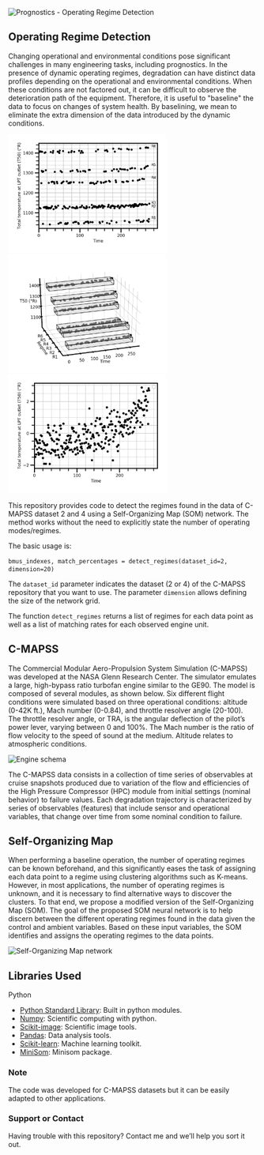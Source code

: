 ![Prognostics - Operating Regime Detection](https://github.com/marcialbaptista/RegimeDetection/blob/master/icon.png?raw=true)

## Operating Regime Detection

Changing operational and environmental conditions pose significant challenges in many engineering tasks, including prognostics. In the presence of dynamic operating regimes, degradation can have distinct data profiles depending on the operational and environmental conditions. When these conditions are not factored out, it can be difficult to observe the deterioration path of the equipment. Therefore, it is useful to "baseline" the  data to focus on changes of system health. By baselining, we mean to eliminate the extra dimension of the data introduced by the dynamic conditions.

<p float="center">
  <img src="imgs/operational_conditions_2d.png" width="320" />
  <img src="imgs/operational_conditions.png" width="320" /> 
  <img src="imgs/operational_conditions_trend.png" width="320" />
</p>

This repository provides code to detect the regimes found in the data of C-MAPSS dataset 2 and 4 using a Self-Organizing Map (SOM) network. The method works without the need to explicitly state the number of operating modes/regimes.   

The basic usage is:
```
bmus_indexes, match_percentages = detect_regimes(dataset_id=2, dimension=20)
```

The `dataset_id` parameter indicates the dataset (2 or 4) of the C-MAPSS repository that you want to use. The parameter `dimension` allows defining the size of the network grid. 

The function `detect_regimes` returns a list of regimes for each data point as well as a list of matching rates for each observed engine unit. 

## C-MAPSS

The Commercial Modular Aero-Propulsion System Simulation (C-MAPSS) was developed at the NASA Glenn Research Center. The simulator emulates a large, high-bypass ratio turbofan engine similar to the GE90. The model is composed of several modules, as shown below. Six different flight conditions were simulated based on three operational conditions: altitude (0-42K ft.), Mach number (0-0.84), and throttle resolver angle (20-100). The throttle resolver angle, or TRA, is the angular deflection of the pilot’s power lever, varying between 0 and 100%. The Mach number is the ratio of flow velocity to the speed of sound at the medium. Altitude relates to atmospheric conditions.

 ![Engine schema](https://github.com/marcialbaptista/RegimeDetection/blob/master/imgs/engine_schema.png?raw=true)

The C-MAPSS data consists in a collection of time series of observables at cruise snapshots produced due to variation of the flow and efficiencies of the High Pressure Compressor (HPC) module from initial settings (nominal behavior) to failure values. Each degradation trajectory is characterized by series of observables (features) that include sensor and operational variables, that change over time from some nominal condition to failure. 

## Self-Organizing Map

When performing a baseline operation, the number of operating regimes can be known beforehand, and this significantly eases the task of assigning each data point to a regime using clustering algorithms such as K-means. However, in most applications, the number of operating regimes is unknown, and it is necessary to find alternative ways to discover the clusters. To that end, we propose a modified version of the Self-Organizing Map (SOM). The goal of the proposed SOM neural network is to help discern between the different operating regimes found in the data given the control and ambient variables. Based on these input variables, the SOM identifies and assigns the operating regimes to the data points.

![Self-Organizing Map network](https://github.com/marcialbaptista/RegimeDetection/blob/master/imgs/SOM.png?raw=true&s=200)



## Libraries Used

Python

- [Python Standard Library](https://docs.python.org/2/library/): Built in python modules.
- [Numpy](https://numpy.org/): Scientific computing with python.
- [Scikit-image](https://scikit-image.org/): Scientific image tools. 
- [Pandas](https://pandas.pydata.org/): Data analysis tools.
- [Scikit-learn](https://scikit-learn.org/stable/): Machine learning toolkit.
- [MiniSom](https://pypi.org/project/MiniSom/): Minisom package. 

### Note

The code was developed for C-MAPSS datasets but it can be easily adapted to other applications. 

### Support or Contact

Having trouble with this repository? Contact me and we’ll help you sort it out.
